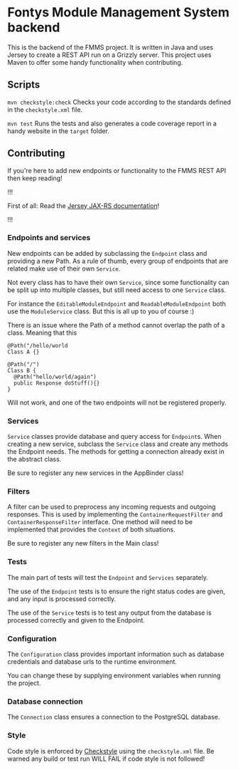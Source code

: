 # Fontys Module Management System backend
This is the backend of the FMMS project. It is written in Java and uses Jersey to create a REST API run on a Grizzly server. 
This project uses Maven to offer some handy functionality when contributing.

## Scripts
`mvn checkstyle:check` Checks your code according to the standards defined in the `checkstyle.xml` file.

`mvn test` Runs the tests and also generates a code coverage report in a handy website in the `target` folder.

## Contributing
If you're here to add new endpoints or functionality to the FMMS REST API then keep reading!

!!!

First of all: Read the [Jersey JAX-RS documentation](https://jersey.github.io/)!

!!!

### Endpoints and services
New endpoints can be added by subclassing the `Endpoint` class and providing a new Path. As a rule of thumb, every group of endpoints that are related make use of their own `Service`.

Not every class has to have their own `Service`, since some functionality can be split up into multiple classes, but still need access to one `Service` class.

For instance the `EditableModuleEndpoint` and `ReadableModuleEndpoint` both use the `ModuleService` class. But this is all up to you of course :)

There is an issue where the Path of a method cannot overlap the path of a class. 
Meaning that this
```
@Path("/hello/world
Class A {}

@Path("/")
Class B {
  @Path("hello/world/again")
  public Response doStuff(){}
}
```

Will not work, and one of the two endpoints will not be registered properly.

### Services
`Service` classes provide database and query access for `Endpoint`s. When creating a new service, subclass the `Service` class and create any methods the Endpoint needs. The methods for getting a connection already exist in the abstract class.

Be sure to register any new services in the AppBinder class!

### Filters
A filter can be used to preprocess any incoming requests and outgoing responses. This is used by implementing the `ContainerRequestFilter` and `ContainerResponseFilter` interface. One method will need to be implemented that provides the `Context` of both situations.

Be sure to register any new filters in the Main class!

### Tests
The main part of tests will test the `Endpoint` and `Services` separately.

The use of the `Endpoint` tests is to ensure the right status codes are given, and any input is processed correctly.

The use of the `Service` tests is to test any output from the database is processed correctly and given to the Endpoint.

### Configuration
The `Configuration` class provides important information such as database credentials and database urls to the runtime environment.

You can change these by supplying environment variables when running the project.

### Database connection
The `Connection` class ensures a connection to the PostgreSQL database. 

### Style
Code style is enforced by [Checkstyle](http://checkstyle.sourceforge.net/) using the `checkstyle.xml` file. Be warned any build or test run WILL FAIL if code style is not followed!
